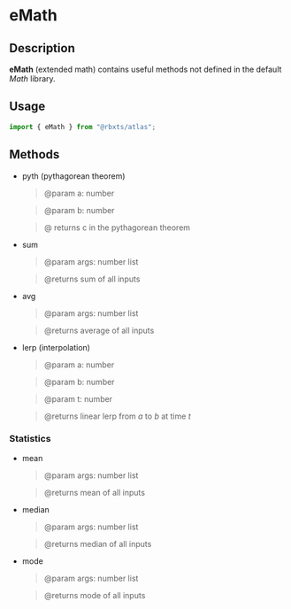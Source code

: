 # eMath

## Description
__eMath__ (extended math) contains useful methods not defined in the default *Math* library.
## Usage
```typescript
import { eMath } from "@rbxts/atlas";
```

## Methods
- pyth (pythagorean theorem)
    > @param a: number 

    > @param b: number 

    > @ returns c in the pythagorean theorem
- sum
    > @param args: number list

    > @returns sum of all inputs
- avg
    > @param args: number list

    > @returns average of all inputs
- lerp (interpolation)
    > @param a: number

    > @param b: number

    > @param t: number

    > @returns linear lerp from *a* to *b* at time *t*

### Statistics
- mean
    > @param args: number list

    > @returns mean of all inputs
- median
    > @param args: number list

    > @returns median of all inputs
- mode
    > @param args: number list

    > @returns mode of all inputs
